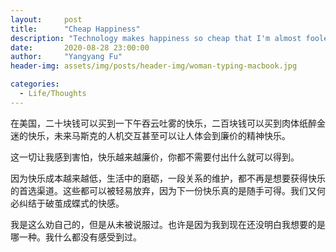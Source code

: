 ```yaml
---
layout:     post
title:      "Cheap Happiness"
description: "Technology makes happiness so cheap that I'm almost fooled that I was so happy"
date:       2020-08-28 23:00:00
author:     "Yangyang Fu"
header-img: assets/img/posts/header-img/woman-typing-macbook.jpg

categories:
  - Life/Thoughts
---
```


在美国，二十块钱可以买到一下午吞云吐雾的快乐，二百块钱可以买到肉体纸醉金迷的快乐，未来马斯克的人机交互甚至可以让人体会到廉价的精神快乐。

这一切让我感到害怕，快乐越来越廉价，你都不需要付出什么就可以得到。

因为快乐成本越来越低，生活中的磨砺，一段关系的维护，都不再是想要获得快乐的首选渠道。这些都可以被轻易放弃，因为下一份快乐真的是随手可得。我们又何必纠结于破茧成蝶式的快感。

我是这么劝自己的，但是从未被说服过。也许是因为我到现在还没明白我想要的是哪一种。我什么都没有感受到过。
